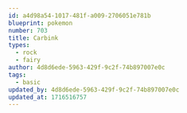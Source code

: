 ```yaml
---
id: a4d98a54-1017-481f-a009-2706051e781b
blueprint: pokemon
number: 703
title: Carbink
types:
  - rock
  - fairy
author: 4d8d6ede-5963-429f-9c2f-74b897007e0c
tags:
  - basic
updated_by: 4d8d6ede-5963-429f-9c2f-74b897007e0c
updated_at: 1716516757
---
```

